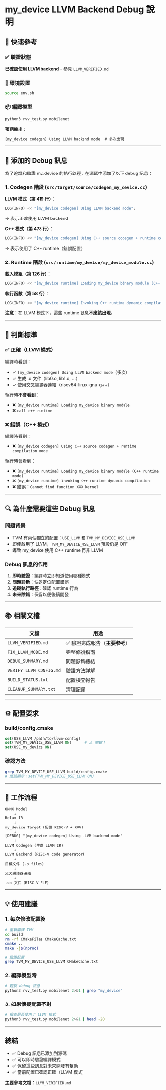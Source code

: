 # my_device LLVM Backend Debug 說明

## 📌 快速參考

### ✅ 驗證狀態
**已確認使用 LLVM backend** - 參見 `LLVM_VERIFIED.md`

### 🔧 環境設置
```bash
source env.sh
```

### 📦 編譯模型
```bash
python3 rvv_test.py mobilenet
```

**預期輸出**：
```
[my_device codegen] Using LLVM backend mode  # 多次出現
```

---

## 📝 添加的 Debug 訊息

為了追蹤和驗證 my_device 的執行路徑，在源碼中添加了以下 debug 訊息：

### 1. Codegen 階段 (`src/target/source/codegen_my_device.cc`)

**LLVM 模式（第 419 行）**：
```cpp
LOG(INFO) << "[my_device codegen] Using LLVM backend mode";
```
→ 表示正確使用 LLVM backend

**C++ 模式（第 478 行）**：
```cpp
LOG(INFO) << "[my_device codegen] Using C++ source codegen + runtime compilation mode";
```
→ 表示使用了 C++ runtime（錯誤配置）

### 2. Runtime 階段 (`src/runtime/my_device/my_device_module.cc`)

**載入模組（第 126 行）**：
```cpp
LOG(INFO) << "[my_device runtime] Loading my_device binary module (C++ runtime mode)";
```

**執行函數（第 58 行）**：
```cpp
LOG(INFO) << "[my_device runtime] Invoking C++ runtime dynamic compilation for function: " << func_name_;
```

**注意**：在 LLVM 模式下，這些 runtime 訊息**不應該出現**。

---

## 🎯 判斷標準

### ✅ 正確（LLVM 模式）
編譯時看到：
- ✓ `[my_device codegen] Using LLVM backend mode`（多次）
- ✓ 生成 .o 文件（lib0.o, lib1.o, ...）
- ✓ 使用交叉編譯器連結（riscv64-linux-gnu-g++）

執行時**不會看到**：
- ❌ `[my_device runtime] Loading my_device binary module`
- ❌ `call c++ runtime`

### ❌ 錯誤（C++ 模式）
編譯時看到：
- ❌ `[my_device codegen] Using C++ source codegen + runtime compilation mode`

執行時會看到：
- ❌ `[my_device runtime] Loading my_device binary module (C++ runtime mode)`
- ❌ `[my_device runtime] Invoking C++ runtime dynamic compilation`
- ❌ 錯誤：`Cannot find function XXX_kernel`

---

## 🔍 為什麼需要這些 Debug 訊息

### 問題背景
- TVM 有兩個獨立的配置：`USE_LLVM` 和 `TVM_MY_DEVICE_USE_LLVM`
- 即使啟用了 LLVM，`TVM_MY_DEVICE_USE_LLVM` 預設仍是 OFF
- 導致 my_device 使用 C++ runtime 而非 LLVM

### Debug 訊息的作用
1. **即時驗證**：編譯時立即知道使用哪種模式
2. **問題診斷**：快速定位配置錯誤
3. **追蹤執行路徑**：確認 runtime 行為
4. **未來除錯**：保留以便後續開發

---

## 📚 相關文檔

| 文檔 | 用途 |
|------|------|
| `LLVM_VERIFIED.md` | ✅ 驗證完成報告（**主要參考**） |
| `FIX_LLVM_MODE.md` | 完整修復指南 |
| `DEBUG_SUMMARY.md` | 問題診斷總結 |
| `VERIFY_LLVM_CONFIG.md` | 驗證方法詳解 |
| `BUILD_STATUS.txt` | 配置檢查報告 |
| `CLEANUP_SUMMARY.txt` | 清理記錄 |

---

## ⚙️ 配置要求

### build/config.cmake
```cmake
set(USE_LLVM /path/to/llvm-config)
set(TVM_MY_DEVICE_USE_LLVM ON)      # ⚠️ 關鍵！
set(USE_my_device ON)
```

### 確認方法
```bash
grep TVM_MY_DEVICE_USE_LLVM build/config.cmake
# 應該顯示：set(TVM_MY_DEVICE_USE_LLVM ON)
```

---

## 🚀 工作流程

```
ONNX Model
    ↓
Relax IR
    ↓
my_device Target (配置 RISC-V + RVV)
    ↓
[DEBUG] "[my_device codegen] Using LLVM backend mode"
    ↓
LLVM Codegen (生成 LLVM IR)
    ↓
LLVM Backend (RISC-V code generator)
    ↓
目標文件 (.o files)
    ↓
交叉編譯器連結
    ↓
.so 文件（RISC-V ELF）
```

---

## 💡 使用建議

### 1. 每次修改配置後
```bash
# 重新編譯 TVM
cd build
rm -rf CMakeFiles CMakeCache.txt
cmake ..
make -j$(nproc)

# 驗證配置
grep TVM_MY_DEVICE_USE_LLVM CMakeCache.txt
```

### 2. 編譯模型時
```bash
# 觀察 debug 訊息
python3 rvv_test.py mobilenet 2>&1 | grep "my_device"
```

### 3. 如果懷疑配置不對
```bash
# 檢查是否使用了 LLVM 模式
python3 rvv_test.py mobilenet 2>&1 | head -20
```

---

## 總結

- ✅ Debug 訊息已添加到源碼
- ✅ 可以即時驗證編譯模式
- ✅ 保留這些訊息對未來開發有幫助
- ✅ 當前配置已確認正確（LLVM 模式）

**主要參考文檔**：`LLVM_VERIFIED.md`

